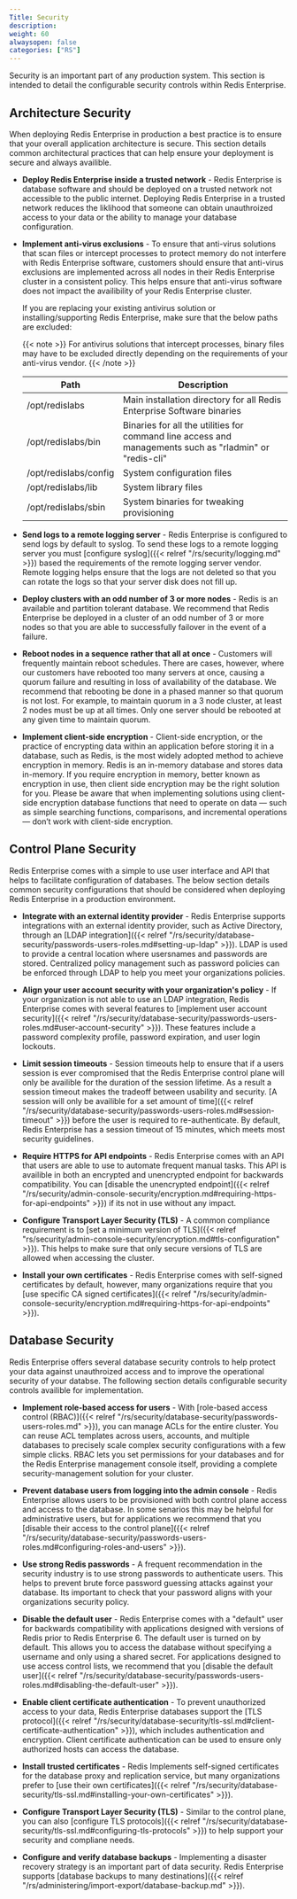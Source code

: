 ```yaml
---
Title: Security
description:
weight: 60
alwaysopen: false
categories: ["RS"]
---
```

Security is an important part of any production system. This section is intended to detail the configurable security controls within Redis Enterprise.

## Architecture Security

When deploying Redis Enterprise in production a best practice is to ensure that your overall application architecture is secure. This section details common architectural practices that can help ensure your deployment is secure and always availible.

- **Deploy Redis Enterprise inside a trusted network** - Redis Enterprise is database software and should be deployed on a trusted network not accessible to the public internet. Deploying Redis Enterprise in a trusted network reduces the liklihood that someone can obtain unauthroized access to your data or the ability to manage your database configuration.

- **Implement anti-virus exclusions** - To ensure that anti-virus solutions that scan files or intercept processes to protect memory do not interfere with Redis Enterprise software, customers should ensure that anti-virus exclusions are implemented across all nodes in their Redis Enterprise cluster in a consistent policy. This helps ensure that anti-virus software does not impact the availibility of your Redis Enterprise cluster.

    If you are replacing your existing antivirus solution or installing/supporting Redis Enterprise, make sure that the below paths are excluded:

    {{< note >}}
For antivirus solutions that intercept processes, binary files may have to be excluded directly depending on the requirements of your anti-virus vendor.
    {{< /note >}}

    | **Path** | **Description** |
    |------------|-----------------|
    | /opt/redislabs | Main installation directory for all Redis Enterprise Software binaries |
    | /opt/redislabs/bin | Binaries for all the utilities for command line access and managements such as "rladmin" or "redis-cli" |
    | /opt/redislabs/config | System configuration files |
    | /opt/redislabs/lib | System library files |
    | /opt/redislabs/sbin | System binaries for tweaking provisioning |

- **Send logs to a remote logging server** - Redis Enterprise is configured to send logs by default to syslog. To send these logs to a remote logging server you must [configure syslog]({{< relref "/rs/security/logging.md" >}}) based the requirements of the remote logging server vendor. Remote logging helps ensure that the logs are not deleted so that you can rotate the logs so that your server disk does not fill up.

- **Deploy clusters with an odd number of 3 or more nodes** - Redis is an available and partition tolerant database. We recommend that Redis Enterprise be deployed in a cluster of an odd number of 3 or more nodes so that you are able to successfully failover in the event of a failure.

- **Reboot nodes in a sequence rather that all at once** - Customers will frequently maintain reboot schedules. There are cases, however, where our customers have rebooted too many servers at once, causing a quorum failure and resulting in loss of availability of the database. We recommend that rebooting be done in a phased manner so that quorum is not lost. For example, to maintain quorum in a 3 node cluster, at least 2 nodes must be up at all times. Only one server should be rebooted at any given time to maintain quorum.

- **Implement client-side encryption** - Client-side encryption, or the practice of encrypting data within an application before storing it in a database, such as Redis, is the most widely adopted method to achieve encryption in memory. Redis is an in-memory database and stores data in-memory. If you require encryption in memory, better known as encryption in use, then client side encryption may be the right solution for you. Please be aware that when implementing solutions using client-side encryption database functions that need to operate on data — such as simple searching functions, comparisons, and incremental operations — don’t work with client-side encryption.

## Control Plane Security

Redis Enterprise comes with a simple to use user interface and API that helps to facilitate configuration of databases. The below section details common security configurations that should be considered when deploying Redis Enterprise in a production environment.

- **Integrate with an external identity provider** - Redis Enterprise supports integrations with an external identity provider, such as Active Directory, through an [LDAP integration]({{< relref "/rs/security/database-security/passwords-users-roles.md#setting-up-ldap" >}}). LDAP is used to provide a central location where usersnames and passwords are stored. Centralized policy management such as password policies can be enforced through LDAP to help you meet your organizations policies.

- **Align your user account security with your organization's policy** - If your organization is not able to use an LDAP integration, Redis Enterprise comes with several features to [implement user account security]({{< relref "/rs/security/database-security/passwords-users-roles.md#user-account-security" >}}). These features include a password complexity profile, password expiration, and user login lockouts.

- **Limit session timeouts** - Session timeouts help to ensure that if a users session is ever compromised that the Redis Enterprise control plane will only be availible for the duration of the session lifetime. As a result a session timeout makes the tradeoff between usability and security. [A session will only be availible for a set amount of time]({{< relref "/rs/security/database-security/passwords-users-roles.md#session-timeout" >}}) before the user is required to re-authenticate. By default, Redis Enterprise has a session timeout of 15 minutes, which meets most security guidelines.

- **Require HTTPS for API endpoints** - Redis Enterprise comes with an API that users are able to use to automate frequent manual tasks. This API is availible in both an encrypted and unencrypted endpoint for backwards compatibility. You can [disable the unencrypted endpoint]({{< relref "/rs/security/admin-console-security/encryption.md#requiring-https-for-api-endpoints" >}}) if its not in use without any impact.

- **Configure Transport Layer Security (TLS)** - A common compliance requirement is to [set a minimum version of TLS]({{< relref "rs/security/admin-console-security/encryption.md#tls-configuration" >}}). This helps to make sure that only secure versions of TLS are allowed when accessing the cluster.

- **Install your own certificates** - Redis Enterprise comes with self-signed certificates by default, however, many organizations require that you [use specific CA signed certificates]({{< relref "/rs/security/admin-console-security/encryption.md#requiring-https-for-api-endpoints" >}}).

## Database Security

Redis Enterprise offers several database security controls to help protect your data against unauthroized access and to improve the operational security of your databse. The following section details configurable security controls availible for implementation.

- **Implement role-based access for users** - With [role-based access control (RBAC)]({{< relref "/rs/security/database-security/passwords-users-roles.md" >}}), you can manage ACLs for the entire cluster. You can reuse ACL templates across users, accounts, and multiple databases to precisely scale complex security configurations with a few simple clicks. RBAC lets you set permissions for your databases and for the Redis Enterprise management console itself, providing a complete security-management solution for your cluster.

- **Prevent database users from logging into the admin console** - Redis Enterprise allows users to be provisioned with both control plane access and access to the database. In some senarios this may be helpful for administrative users, but for applications we recommend that you [disable their access to the control plane]({{< relref "/rs/security/database-security/passwords-users-roles.md#configuring-roles-and-users" >}}).

- **Use strong Redis passwords** - A frequent recommendation in the security industry is to use strong passwords to authenticate users. This helps to prevent brute force password guessing attacks against your database. Its important to check that your password aligns with your organizations security policy.

- **Disable the default user** - Redis Enterprise comes with a "default" user for backwards compatibility with applications designed with versions of Redis prior to Redis Enterprise 6. The default user is turned on by default. This allows you to access the database without specifying a username and only using a shared secret. For applications designed to use access control lists, we recommend that you [disable the default user]({{< relref "/rs/security/database-security/passwords-users-roles.md#disabling-the-default-user" >}}).

- **Enable client certificate authentication** - To prevent unauthorized access to your data, Redis Enterprise databases support the [TLS protocol]({{< relref "/rs/security/database-security/tls-ssl.md#client-certificate-authentication" >}}), which includes authentication and encryption. Client certificate authentication can be used to ensure only authorized hosts can access the database.

- **Install trusted certificates** - Redis Implements self-signed certificates for the database proxy and replication service, but many organizations prefer to [use their own certificates]({{< relref "/rs/security/database-security/tls-ssl.md#installing-your-own-certificates" >}}).

- **Configure Transport Layer Security (TLS)** - Similar to the control plane, you can also [configure TLS protocols]({{< relref "/rs/security/database-security/tls-ssl.md#configuring-tls-protocols" >}}) to help support your security and compliane needs.

- **Configure and verify database backups** - Implementing a disaster recovery strategy is an important part of data security. Redis Enterprise supports [database backups to many destinations]({{< relref "/rs/administering/import-export/database-backup.md" >}}).
